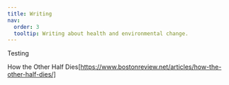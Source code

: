 ```yaml
---
title: Writing
nav:
  order: 3
  tooltip: Writing about health and environmental change. 
---
```


Testing

How the Other Half Dies[https://www.bostonreview.net/articles/how-the-other-half-dies/]